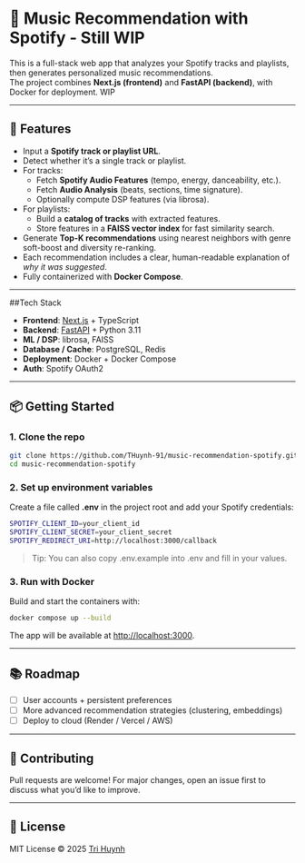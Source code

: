 ﻿# 🎵 Music Recommendation with Spotify - Still WIP

This is a full-stack web app that analyzes your Spotify tracks and playlists, then generates personalized music recommendations.  
The project combines **Next.js (frontend)** and **FastAPI (backend)**, with Docker for deployment. WIP

---

## 🚀 Features
- Input a **Spotify track or playlist URL**.
- Detect whether it’s a single track or playlist.
- For tracks:
  - Fetch **Spotify Audio Features** (tempo, energy, danceability, etc.).
  - Fetch **Audio Analysis** (beats, sections, time signature).
  - Optionally compute DSP features (via librosa).
- For playlists:
  - Build a **catalog of tracks** with extracted features.
  - Store features in a **FAISS vector index** for fast similarity search.
- Generate **Top-K recommendations** using nearest neighbors with genre soft-boost and diversity re-ranking.
- Each recommendation includes a clear, human-readable explanation of *why it was suggested*.
- Fully containerized with **Docker Compose**.

---

##Tech Stack
- **Frontend**: [Next.js](https://nextjs.org/) + TypeScript  
- **Backend**: [FastAPI](https://fastapi.tiangolo.com/) + Python 3.11  
- **ML / DSP**: librosa, FAISS  
- **Database / Cache**: PostgreSQL, Redis  
- **Deployment**: Docker + Docker Compose  
- **Auth**: Spotify OAuth2

---

## 📦 Getting Started

### 1. Clone the repo
```Bash
git clone https://github.com/THuynh-91/music-recommendation-spotify.git
cd music-recommendation-spotify
```

### 2. Set up environment variables
Create a file called **.env** in the project root and add your Spotify credentials:

```Bash
SPOTIFY_CLIENT_ID=your_client_id
SPOTIFY_CLIENT_SECRET=your_client_secret
SPOTIFY_REDIRECT_URI=http://localhost:3000/callback
```

> Tip: You can also copy .env.example into .env and fill in your values.

### 3. Run with Docker
Build and start the containers with:

```Bash
docker compose up --build
```

The app will be available at [http://localhost:3000](http://localhost:3000).

---

## 📚 Roadmap
- [ ] User accounts + persistent preferences  
- [ ] More advanced recommendation strategies (clustering, embeddings)  
- [ ] Deploy to cloud (Render / Vercel / AWS)  

---

## 🤝 Contributing
Pull requests are welcome! For major changes, open an issue first to discuss what you’d like to improve.

---

## 📜 License
MIT License © 2025 [Tri Huynh](https://github.com/THuynh-91)
